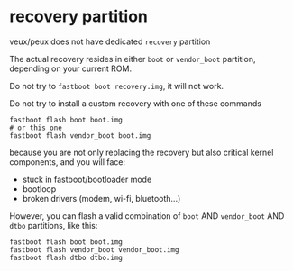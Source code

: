 # recovery partition
veux/peux does not have dedicated `recovery` partition

The actual recovery resides in either `boot` or `vendor_boot` partition, depending on your current ROM.

Do not try to `fastboot boot recovery.img`, it will not work.

Do not try to install a custom recovery with one of these commands

```
fastboot flash boot boot.img
# or this one
fastboot flash vendor_boot boot.img
```

because you are not only replacing the recovery but also critical kernel components, and you will face:
- stuck in fastboot/bootloader mode
- bootloop
- broken drivers (modem, wi-fi, bluetooth...)

However, you can flash a valid combination of `boot` AND `vendor_boot` AND `dtbo` partitions, like this:
```
fastboot flash boot boot.img
fastboot flash vendor_boot vendor_boot.img
fastboot flash dtbo dtbo.img
```